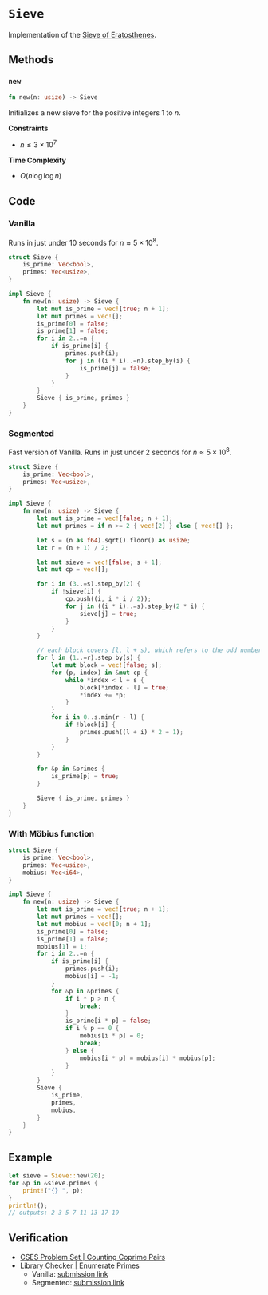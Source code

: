 # `Sieve`
Implementation of the [Sieve of Eratosthenes](https://en.wikipedia.org/wiki/Sieve_of_Eratosthenes).

## Methods
### `new`
```rust
fn new(n: usize) -> Sieve
```

Initializes a new sieve for the positive integers $1$ to $n$.

**Constraints**
- $n \le 3 \times 10^{7}$

**Time Complexity**
- $O(n \log \log n)$

## Code
### Vanilla
Runs in just under 10 seconds for $n \approx 5 \times 10^{8}$.

```rust
struct Sieve {
    is_prime: Vec<bool>,
    primes: Vec<usize>,
}

impl Sieve {
    fn new(n: usize) -> Sieve {
        let mut is_prime = vec![true; n + 1];
        let mut primes = vec![];
        is_prime[0] = false;
        is_prime[1] = false;
        for i in 2..=n {
            if is_prime[i] {
                primes.push(i);
                for j in ((i * i)..=n).step_by(i) {
                    is_prime[j] = false;
                }
            }
        }
        Sieve { is_prime, primes }
    }
}
```

### Segmented
Fast version of Vanilla. Runs in just under 2 seconds for $n \approx 5 \times 10^{8}$.

```rust
struct Sieve {
    is_prime: Vec<bool>,
    primes: Vec<usize>,
}

impl Sieve {
    fn new(n: usize) -> Sieve {
        let mut is_prime = vec![false; n + 1];
        let mut primes = if n >= 2 { vec![2] } else { vec![] };

        let s = (n as f64).sqrt().floor() as usize;
        let r = (n + 1) / 2;

        let mut sieve = vec![false; s + 1];
        let mut cp = vec![];

        for i in (3..=s).step_by(2) {
            if !sieve[i] {
                cp.push((i, i * i / 2));
                for j in ((i * i)..=s).step_by(2 * i) {
                    sieve[j] = true;
                }
            }
        }

        // each block covers [l, l + s), which refers to the odd numbers in the range [l * 2 + 1, (l + s) * 2 + 1)
        for l in (1..=r).step_by(s) {
            let mut block = vec![false; s];
            for (p, index) in &mut cp {
                while *index < l + s {
                    block[*index - l] = true;
                    *index += *p;
                }
            }
            for i in 0..s.min(r - l) {
                if !block[i] {
                    primes.push((l + i) * 2 + 1);
                }
            }
        }

        for &p in &primes {
            is_prime[p] = true;
        }

        Sieve { is_prime, primes }
    }
}
```

### With Möbius function
```rust
struct Sieve {
    is_prime: Vec<bool>,
    primes: Vec<usize>,
    mobius: Vec<i64>,
}

impl Sieve {
    fn new(n: usize) -> Sieve {
        let mut is_prime = vec![true; n + 1];
        let mut primes = vec![];
        let mut mobius = vec![0; n + 1];
        is_prime[0] = false;
        is_prime[1] = false;
        mobius[1] = 1;
        for i in 2..=n {
            if is_prime[i] {
                primes.push(i);
                mobius[i] = -1;
            }
            for &p in &primes {
                if i * p > n {
                    break;
                }
                is_prime[i * p] = false;
                if i % p == 0 {
                    mobius[i * p] = 0;
                    break;
                } else {
                    mobius[i * p] = mobius[i] * mobius[p];
                }
            }
        }
        Sieve {
            is_prime,
            primes,
            mobius,
        }
    }
}
```

## Example
```rust
let sieve = Sieve::new(20);
for &p in &sieve.primes {
    print!("{} ", p);
}
println!();
// outputs: 2 3 5 7 11 13 17 19
```

## Verification
- [CSES Problem Set | Counting Coprime Pairs](https://cses.fi/problemset/task/2417/)
- [Library Checker | Enumerate Primes](https://judge.yosupo.jp/problem/enumerate_primes) 
	- Vanilla: [submission link](https://judge.yosupo.jp/submission/94186)
	- Segmented: [submission link](https://judge.yosupo.jp/submission/95500)